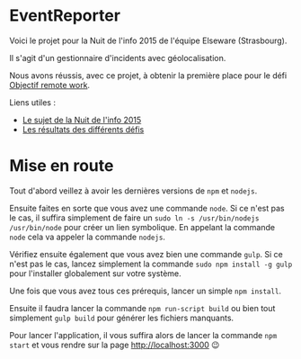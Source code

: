 # EventReporter

Voici le projet pour la Nuit de l'info 2015 de l'équipe Elseware (Strasbourg).

Il s'agit d'un gestionnaire d'incidents avec géolocalisation.

Nous avons réussis, avec ce projet, à obtenir la première place pour le défi [Objectif remote work](http://www.nuitdelinfo.com/n2i/defis/16).

Liens utiles :
 * [Le sujet de la Nuit de l'info 2015](http://www.nuitdelinfo.com/nuitinfo/_media/la_nuit_de_l_info_2015_-_sujet.pdf)
 * [Les résultats des différents défis](http://www.nuitdelinfo.com/nuitinfo/defis2015:start)

# Mise en route

Tout d'abord veillez à avoir les dernières versions de `npm` et `nodejs`.

Ensuite faites en sorte que vous avez une commande `node`. Si ce n'est pas le cas, il suffira simplement de faire un `sudo ln -s /usr/bin/nodejs /usr/bin/node` pour créer un lien symbolique. En appelant la commande `node` cela va appeler la commande `nodejs`.

Vérifiez ensuite également que vous avez bien une commande `gulp`. Si ce n'est pas le cas, lancez simplement la commande `sudo npm install -g gulp` pour l'installer globalement sur votre système.

Une fois que vous avez tous ces prérequis, lancer un simple `npm install`.

Ensuite il faudra lancer la commande `npm run-script build` ou bien tout simplement `gulp build` pour générer les fichiers manquants.

Pour lancer l'application, il vous suffira alors de lancer la commande `npm start` et vous rendre sur la page [http://localhost:3000](http://localhost:3000) :wink:
